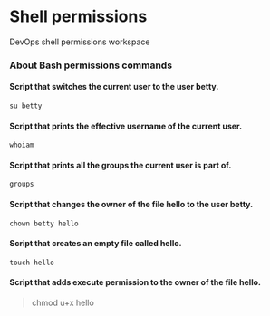 
# Shell permissions
DevOps shell permissions workspace

### About Bash permissions commands

#### Script that switches the current user to the user betty.
```
su betty
```
#### Script that prints the effective username of the current user.
```
whoiam
```

#### Script that prints all the groups the current user is part of.
```
groups
```
#### Script that changes the owner of the file hello to the user betty.
```
chown betty hello
```

#### Script that creates an empty file called hello.
```
touch hello
```

#### Script that adds execute permission to the owner of the file hello.
> chmod u+x hello
